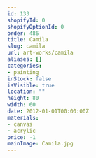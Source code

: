 ```yaml
---
id: 133
shopifyId: 0
shopifyOptionId: 0
order: 486
title: Camila
slug: camila
url: art-works/camila
aliases: []
categories:
- painting
inStock: false
isVisible: true
location: ""
height: 80
width: 60
date: 2012-01-01T00:00:00Z
materials:
- canvas
- acrylic
price: -1
mainImage: Camila.jpg
---
```

